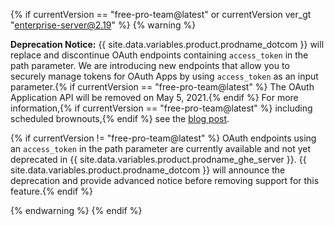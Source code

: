 {% if currentVersion == "free-pro-team@latest" or currentVersion ver_gt "enterprise-server@2.19" %}
{% warning %}

**Deprecation Notice:** {{ site.data.variables.product.prodname_dotcom }} will replace and discontinue OAuth endpoints containing `access_token` in the path parameter. We are introducing new endpoints that allow you to securely manage tokens for OAuth Apps by using `access_token` as an input parameter.{% if currentVersion == "free-pro-team@latest" %} The OAuth Application API will be removed on May 5, 2021.{% endif %} For more information,{% if currentVersion == "free-pro-team@latest" %} including scheduled brownouts,{% endif %} see the [blog post](https://developer.github.com/changes/2020-02-14-deprecating-oauth-app-endpoint/).

{% if currentVersion != "free-pro-team@latest" %} OAuth endpoints using an `access_token` in the path parameter are currently available and not yet deprecated in {{ site.data.variables.product.prodname_ghe_server }}. {{ site.data.variables.product.prodname_dotcom }} will announce the deprecation and provide advanced notice before removing support for this feature.{% endif %}

{% endwarning %}
{% endif %}
